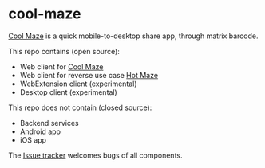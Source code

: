 # cool-maze
[Cool Maze](https://coolmaze.io/) is a quick mobile-to-desktop share app, through matrix barcode.

This repo contains (open source):
- Web client for [Cool Maze](https://coolmaze.io/)
- Web client for reverse use case [Hot Maze](https://hotmaze.io/)
- WebExtension client (experimental)
- Desktop client (experimental)

This repo does not contain (closed source):
- Backend services
- Android app
- iOS app

The [Issue tracker](https://github.com/Deleplace/cool-maze/issues) welcomes bugs of all components.
